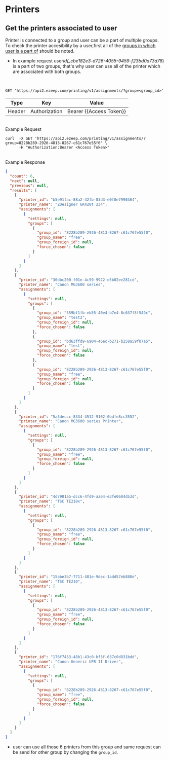 # Printers

## Get the printers associated to user

Printer is connected to a group and user can be a part of multiple groups. To check the printer accesibility by a user,first all of the [groups in which user is a part of](groups.md/##-Get-total-register-groups-with-a-user) should be noted.

- In example request user*id(\_cbe182e3-d726-4055-9459-f23bd0a73d78*) is a part of two groups, that's why user can use all of the printer which are associated with both groups.

<br>

```shell
GET 'https://api2.ezeep.com/printing/v1/assignments/?group=<group_id>'
```

|  Type  |      Key      |          Value          |
| :----: | :-----------: | :---------------------: |
| Header | Authorization | Bearer {{Access Token}} |

<br>
Example Request

```shell
curl  -X GET 'https://api2.ezeep.com/printing/v1/assignments/?group=8228b289-2926-4813-8267-c61c767e55f0' \
      -H "Authorization:Bearer <Access Token>"
```

<br>
Example Response

```json
{
  "count": 6,
  "next": null,
  "previous": null,
  "results": [
    {
      "printer_id": "b5e91fac-88a2-42fb-83d3-e0f0e7990364",
      "printer_name": "ZDesigner GK420t 234",
      "assignments": [
        {
          "settings": null,
          "groups": [
            {
              "group_id": "8228b289-2926-4813-8267-c61c767e55f0",
              "group_name": "free",
              "group_foreign_id": null,
              "force_chosen": false
            }
          ]
        }
      ]
    },
    {
      "printer_id": "30dbc200-f01e-4c59-9922-e5b02ee281cd",
      "printer_name": "Canon MG3600 series",
      "assignments": [
        {
          "settings": null,
          "groups": [
            {
              "group_id": "359bf1fb-eb55-40e4-b7e4-8c637f5f549c",
              "group_name": "test2",
              "group_foreign_id": null,
              "force_chosen": false
            },
            {
              "group_id": "bd63ffd9-6904-46ec-b271-b258a59f07a5",
              "group_name": "test",
              "group_foreign_id": null,
              "force_chosen": false
            },
            {
              "group_id": "8228b289-2926-4813-8267-c61c767e55f0",
              "group_name": "free",
              "group_foreign_id": null,
              "force_chosen": false
            }
          ]
        }
      ]
    },
    {
      "printer_id": "5a3deccc-8334-4512-9162-0bdfe8cc3552",
      "printer_name": "Canon MG3600 series Printer",
      "assignments": [
        {
          "settings": null,
          "groups": [
            {
              "group_id": "8228b289-2926-4813-8267-c61c767e55f0",
              "group_name": "free",
              "group_foreign_id": null,
              "force_chosen": false
            }
          ]
        }
      ]
    },
    {
      "printer_id": "4d7901a5-dcc6-4fd9-aa64-e3fe0604d53d",
      "printer_name": "TSC TE210x",
      "assignments": [
        {
          "settings": null,
          "groups": [
            {
              "group_id": "8228b289-2926-4813-8267-c61c767e55f0",
              "group_name": "free",
              "group_foreign_id": null,
              "force_chosen": false
            }
          ]
        }
      ]
    },
    {
      "printer_id": "15abe3b7-7711-401e-9dec-1add57eb888e",
      "printer_name": "TSC TE210",
      "assignments": [
        {
          "settings": null,
          "groups": [
            {
              "group_id": "8228b289-2926-4813-8267-c61c767e55f0",
              "group_name": "free",
              "group_foreign_id": null,
              "force_chosen": false
            }
          ]
        }
      ]
    },
    {
      "printer_id": "176f7433-48b1-43c0-bf5f-637c0d831bdd",
      "printer_name": "Canon Generic UFR II Driver",
      "assignments": [
        {
          "settings": null,
          "groups": [
            {
              "group_id": "8228b289-2926-4813-8267-c61c767e55f0",
              "group_name": "free",
              "group_foreign_id": null,
              "force_chosen": false
            }
          ]
        }
      ]
    }
  ]
}
```

- user can use all those 6 printers from this group and same request can be send for other group by changing the `group_id`.
